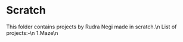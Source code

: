 # Scratch
This folder contains projects by Rudra Negi made in scratch.\n
List of projects:-\n
1.Maze\n
